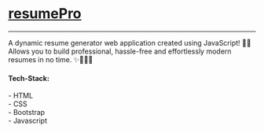 <H1><u>resumePro</u></H1><hr>
A dynamic resume generator web application created using JavaScript! 🚀🔥 <br>
Allows you to build professional, hassle-free and effortlessly modern resumes in no time. ✨👩‍💻📄
<br>
<h4>Tech-Stack:</h4> 
  - HTML <br>
  - CSS <br>
  - Bootstrap <br>
  - Javascript <br>
